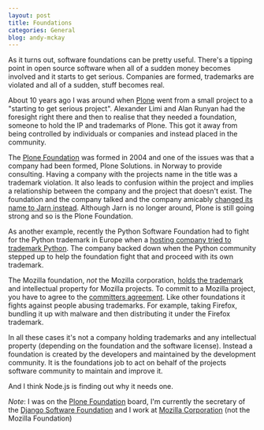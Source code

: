 ```yaml
---
layout: post
title: Foundations
categories: General
blog: andy-mckay
---
```


As it turns out, software foundations can be pretty useful. There's a tipping point in open source software when all of a sudden money becomes involved and it starts to get serious. Companies are formed, trademarks are violated and all of a sudden, stuff becomes real.

About 10 years ago I was around when <a href="http://plone.org/">Plone</a> went from a small project to a "starting to get serious project". Alexander Limi and Alan Runyan had the foresight right there and then to realise that they needed a foundation, someone to hold the IP and trademarks of Plone. This got it away from being controlled by individuals or companies and instead placed in the community.

The <a href="http://plone.org/foundation">Plone Foundation</a> was formed in 2004 and one of the issues was that a company had been formed, Plone Solutions. in Norway to provide consulting. Having a company with the projects name in the title was a trademark violation. It also leads to confusion within the project and implies a relationship between the company and the project that doesn't exist. The foundation and the company talked and the company amicably <a href="http://plone.org/news/plone-solutions-rebrands-company-as-jarn">changed its name to Jarn instead</a>. Although Jarn is no longer around, Plone is still going strong and so is the Plone Foundation.

As another example, recently the Python Software Foundation had to fight for the Python trademark in Europe when a <a href="http://arstechnica.com/tech-policy/2013/02/python-v-python-software-foundation-fights-for-trademark-in-eu/
">hosting company tried to trademark Python</a>. The company backed down when the Python community stepped up to help the foundation fight that and proceed with its own trademark.

The Mozilla foundation, *not* the Mozilla corporation, <a href="http://www.mozilla.org/en-US/foundation/trademarks/list/">holds the trademark</a> and intellectual property for Mozilla projects. To commit to a Mozilla project, you have to agree to the <a href="https://www.mozilla.org/hacking/committer/committers-agreement.pdf">committers agreement</a>. Like other foundations it fights against people abusing trademarks. For example, taking Firefox, bundling it up with malware and then distributing it under the Firefox trademark.

In all these cases it's not a company holding trademarks and any intellectual property (depending on the foundation and the software license). Instead a foundation is created by the developers and maintained by the development community. It is the foundations job to act on behalf of the projects software community to maintain and improve it.

And I think Node.js is finding out why it needs one.

*Note*: I was on the <a href="http://plone.org/foundation">Plone Foundation</a> board, I'm currently the secretary of the <a href="https://www.djangoproject.com/foundation/">Django Software Foundation</a> and I work at <a href="http://www.mozilla.org/en-US/">Mozilla Corporation</a> (not the Mozilla Foundation)
